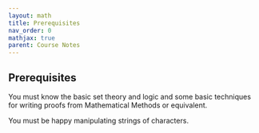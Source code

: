 ```yaml
---
layout: math
title: Prerequisites
nav_order: 0
mathjax: true
parent: Course Notes
---
```


## Prerequisites

You must know the basic set theory and logic and some basic techniques for writing proofs from Mathematical Methods or equivalent.  

You must be happy manipulating strings of characters.
